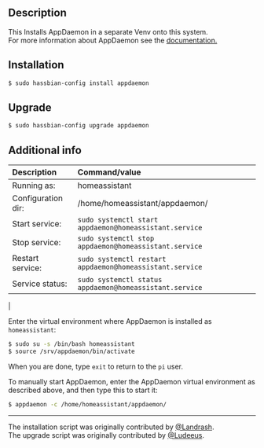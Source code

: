 ## Description
This Installs AppDaemon in a separate Venv onto this system.\
For more information about AppDaemon see the [documentation.](http://appdaemon.readthedocs.io/en/latest/)

## Installation
```bash
$ sudo hassbian-config install appdaemon
```

## Upgrade
```bash
$ sudo hassbian-config upgrade appdaemon
```

## Additional info
Description | Command/value
:--- | :---
Running as: | homeassistant
Configuration dir: | /home/homeassistant/appdaemon/
Start service: | `sudo systemctl start appdaemon@homeassistant.service`
Stop service: | `sudo systemctl stop appdaemon@homeassistant.service`
Restart service: | `sudo systemctl restart appdaemon@homeassistant.service`
Service status: | `sudo systemctl status appdaemon@homeassistant.service`
|

Enter the virtual environment where AppDaemon is installed as `homeassistant`:
```bash
$ sudo su -s /bin/bash homeassistant
$ source /srv/appdaemon/bin/activate
```
When you are done, type `exit` to return to the `pi` user.

To manually start AppDaemon, enter the AppDaemon virtual environment as described above, and then type this to start it:
```bash
$ appdaemon -c /home/homeassistant/appdaemon/
```

***
The installation script was originally contributed by [@Landrash](https://github.com/landrash).  
The upgrade script was originally contributed by [@Ludeeus](https://github.com/ludeeus).
